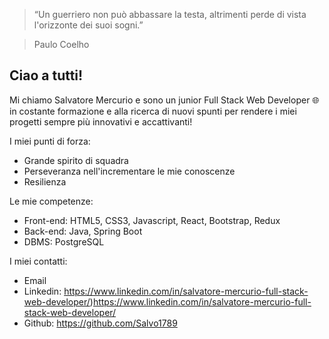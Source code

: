 > “Un guerriero non può abbassare la testa, altrimenti perde di vista l'orizzonte dei suoi sogni.”

> Paulo Coelho

Ciao a tutti!
---
Mi chiamo Salvatore Mercurio e sono un junior Full Stack Web Developer 🌐 in costante formazione e alla ricerca di nuovi spunti per rendere i miei progetti sempre più innovativi e accattivanti!

I miei punti di forza:
* Grande spirito di squadra
* Perseveranza nell'incrementare le mie conoscenze
* Resilienza
  
Le mie competenze:
* Front-end: HTML5, CSS3, Javascript, React, Bootstrap, Redux
* Back-end: Java, Spring Boot
* DBMS: PostgreSQL

I miei contatti:
* Email
* Linkedin: https://www.linkedin.com/in/salvatore-mercurio-full-stack-web-developer/)https://www.linkedin.com/in/salvatore-mercurio-full-stack-web-developer/
* Github: https://github.com/Salvo1789
